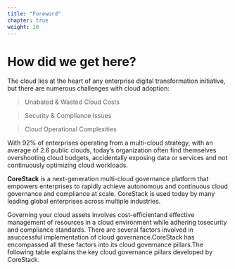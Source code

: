 ```yaml
---
title: "Foreword"
chapter: true
weight: 10
---
```


# How did we get here?

The cloud lies at the heart of any enterprise digital transformation initiative, but there are numerous challenges with cloud adoption:

> Unabated & Wasted Cloud Costs

> Security & Compliance Issues

> Cloud Operational Complexities


With 92% of enterprises operating from a multi-cloud strategy, with an average of 2.6 public clouds, today’s organization often find themselves overshooting cloud budgets, accidentally exposing data or services and not continuously optimizing cloud workloads.

**CoreStack** is a next-generation multi-cloud governance platform that empowers enterprises to rapidly achieve autonomous and continuous cloud governance and compliance at scale. CoreStack is used today by many leading global enterprises across multiple industries.

Governing your cloud assets involves cost-efficientand effective management of resources in a cloud environment while adhering tosecurity and compliance standards. There are several factors involved in asuccessful implementation of cloud governance.CoreStack has encompassed all these factors into its cloud governance pillars.The following table explains the key cloud governance pillars developed by CoreStack.
